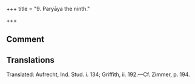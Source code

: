 +++
title = "9. Paryāya the ninth."

+++
## Comment


## Translations
Translated: Aufrecht, Ind. Stud. i. 134; Griffith, ii. 192.—Cf. Zimmer, p. 194.
